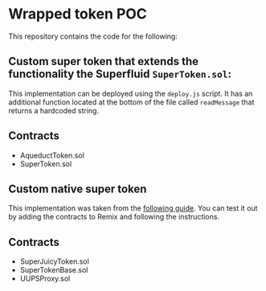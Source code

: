 # Wrapped token POC

This repository contains the code for the following:

## Custom super token that extends the functionality the Superfluid `SuperToken.sol`:

This implementation can be deployed using the `deploy.js` script. It has an additional function located at the bottom of the file called `readMessage` that returns a hardcoded string.

## Contracts

-   AqueductToken.sol
-   SuperToken.sol

## Custom native super token

This implementation was taken from the [following guide](https://medium.com/@jtriley15/custom-super-tokens-6cdeffd6c923). You can test it out by adding the contracts to Remix and following the instructions.

## Contracts

-   SuperJuicyToken.sol
-   SuperTokenBase.sol
-   UUPSProxy.sol
